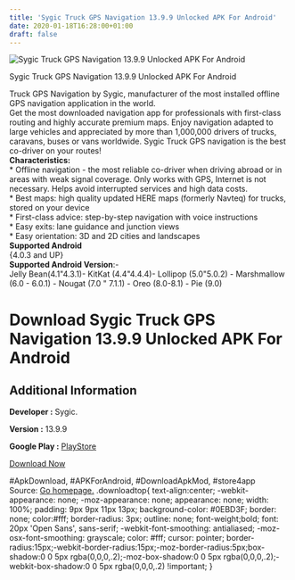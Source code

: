 ```yaml
---
title: 'Sygic Truck GPS Navigation 13.9.9 Unlocked APK For Android'
date: 2020-01-18T16:28:00+01:00
draft: false
---
```


![Sygic Truck GPS Navigation 13.9.9 Unlocked APK For Android](https://i0.wp.com/apkhome.net/wp-content/uploads/2020/01/Sygic-Truck-GPS-Navigation-13.9.9-Unlocked.png "Sygic Truck GPS Navigation 13.9.9 Unlocked APK For Android")

  

Sygic Truck GPS Navigation 13.9.9 Unlocked APK For Android

Truck GPS Navigation by Sygic, manufacturer of the most installed offline GPS navigation application in the world.  
Get the most downloaded navigation app for professionals with first-class routing and highly accurate premium maps. Enjoy navigation adapted to large vehicles and appreciated by more than 1,000,000 drivers of trucks, caravans, buses or vans worldwide. Sygic Truck GPS navigation is the best co-driver on your routes!  
**Characteristics:**  
\* Offline navigation - the most reliable co-driver when driving abroad or in areas with weak signal coverage. Only works with GPS, Internet is not necessary. Helps avoid interrupted services and high data costs.  
\* Best maps: high quality updated HERE maps (formerly Navteq) for trucks, stored on your device  
\* First-class advice: step-by-step navigation with voice instructions  
\* Easy exits: lane guidance and junction views  
\* Easy orientation: 3D and 2D cities and landscapes  
**Supported Android**  
{4.0.3 and UP}  
**Supported Android Version**:-  
Jelly Bean(4.1"4.3.1)- KitKat (4.4"4.4.4)- Lollipop (5.0"5.0.2) - Marshmallow (6.0 - 6.0.1) - Nougat (7.0 " 7.1.1) - Oreo (8.0-8.1) - Pie (9.0)

Download Sygic Truck GPS Navigation 13.9.9 Unlocked APK For Android
===================================================================

Additional Information
----------------------

**Developer :** Sygic.

**Version :** 13.9.9

**Google Play :** [PlayStore](https://play.google.com/store/apps/details?id=com.sygic.truck)

  

[Download Now](https://store4app.co/post/sygic-truck-gps-navigation-13-9-9-unlocked-apk-for-android_1579361030)

  
#ApkDownload, #APKForAndroid, #DownloadApkMod, #store4app  
Source: [Go homepage.](https://store4app.co/post/sygic-truck-gps-navigation-13-9-9-unlocked-apk-for-android_1579361030) .downloadtop{ text-align:center; -webkit-appearance: none; -moz-appearance: none; appearance: none; width: 100%; padding: 9px 9px 11px 13px; background-color: #0EBD3F; border: none; color:#fff; border-radius: 3px; outline: none; font-weight;bold; font: 20px 'Open Sans', sans-serif; -webkit-font-smoothing: antialiased; -moz-osx-font-smoothing: grayscale; color: #fff; cursor: pointer; border-radius:15px;-webkit-border-radius:15px;-moz-border-radius:5px;box-shadow:0 0 5px rgba(0,0,0,.2);-moz-box-shadow:0 0 5px rgba(0,0,0,.2);-webkit-box-shadow:0 0 5px rgba(0,0,0,.2) !important; }
